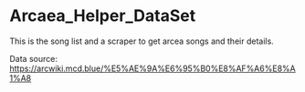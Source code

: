 # Arcaea_Helper_DataSet

This is the song list and a scraper to get arcea songs and their details.

Data source: https://arcwiki.mcd.blue/%E5%AE%9A%E6%95%B0%E8%AF%A6%E8%A1%A8
